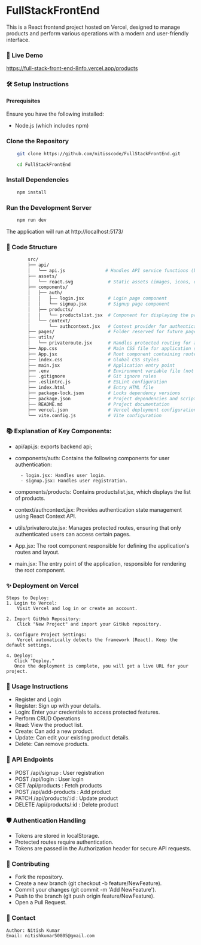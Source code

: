# FullStackFrontEnd

This is a React frontend project hosted on Vercel, designed to manage products and perform various operations with a modern and user-friendly interface.

### 🚀 Live Demo
https://full-stack-front-end-8nfo.vercel.app/products

### 🛠️ Setup Instructions
#### Prerequisites
Ensure you have the following installed:
- Node.js (which includes npm)

### Clone the Repository
```bash
    git clone https://github.com/nitisscode/FullStackFrontEnd.git
```
```bash
    cd FullStackFrontEnd
```

### Install Dependencies
```bash
    npm install
```
### Run the Development Server
```bash
    npm run dev
```
The application will run at http://localhost:5173/

### 📁 Code Structure
```bash
        src/
        ├── api/
        │   └── api.js               # Handles API service functions (backend interactions)
        ├── assets/
        │   └── react.svg             # Static assets (images, icons, etc.)
        ├── components/
        │   ├── auth/
        │   │   ├── login.jsx         # Login page component
        │   │   └── signup.jsx        # Signup page component
        │   ├── products/
        │   │   └── productslist.jsx  # Component for displaying the product list
        │   └── context/
        │       └── authcontext.jsx   # Context provider for authentication state
        ├── pages/                    # Folder reserved for future page components
        ├── utils/
        │   └── privateroute.jsx      # Handles protected routing for authenticated users
        ├── App.css                   # Main CSS file for application styling
        ├── App.jsx                   # Root component containing route definitions
        ├── index.css                 # Global CSS styles
        ├── main.jsx                  # Application entry point
        ├── .env                      # Environment variable file (not shared)
        ├── .gitignore                # Git ignore rules
        ├── .eslintrc.js              # ESLint configuration
        ├── index.html                # Entry HTML file
        ├── package-lock.json         # Locks dependency versions
        ├── package.json              # Project dependencies and scripts
        ├── README.md                 # Project documentation
        ├── vercel.json               # Vercel deployment configuration
        └── vite.config.js            # Vite configuration
```

### 📚 Explanation of Key Components:
- api/api.js:
    exports backend api;
- components/auth:
    Contains the following components for user authentication:

        - login.jsx: Handles user login.
        - signup.jsx: Handles user registration.

- components/products:
    Contains productslist.jsx, which displays the list of products.
- context/authcontext.jsx:
    Provides authentication state management using React Context API.

- utils/privateroute.jsx:
    Manages protected routes, ensuring that only authenticated users can access certain pages.

- App.jsx:
    The root component responsible for defining the application's routes and layout.

- main.jsx:
    The entry point of the application, responsible for rendering the root component.


### ✨ Deployment on Vercel
    Steps to Deploy:
    1. Login to Vercel:
        Visit Vercel and log in or create an account.
        
    2. Import GitHub Repository:
        Click "New Project" and import your GitHub repository.
    
    3. Configure Project Settings:
        Vercel automatically detects the framework (React). Keep the default settings.

    4. Deploy:
       Click "Deploy."
       Once the deployment is complete, you will get a live URL for your project.

### 📝 Usage Instructions
- Register and Login
- Register: Sign up with your details.
- Login: Enter your credentials to access protected features.
- Perform CRUD Operations
- Read: View the product list.
- Create: Can add a new product.
- Update: Can edit your existing product details.
- Delete: Can remove products.

### 🔄 API Endpoints
- POST /api/signup : User registration
- POST /api/login : User login
- GET /api/products : Fetch products
- POST /api/add-products : Add product
- PATCH /api/products/:id : Update product
- DELETE /api/products/:id : Delete product

### 🛡️ Authentication Handling
- Tokens are stored in localStorage.
- Protected routes require authentication.
- Tokens are passed in the Authorization header for secure API requests.


### 🤝 Contributing
- Fork the repository.
- Create a new branch (git checkout -b feature/NewFeature).
- Commit your changes (git commit -m 'Add NewFeature').
- Push to the branch (git push origin feature/NewFeature).
- Open a Pull Request.

### 📧 Contact
    Author: Nitish Kumar
    Email: nitishkumar50805@gmail.com